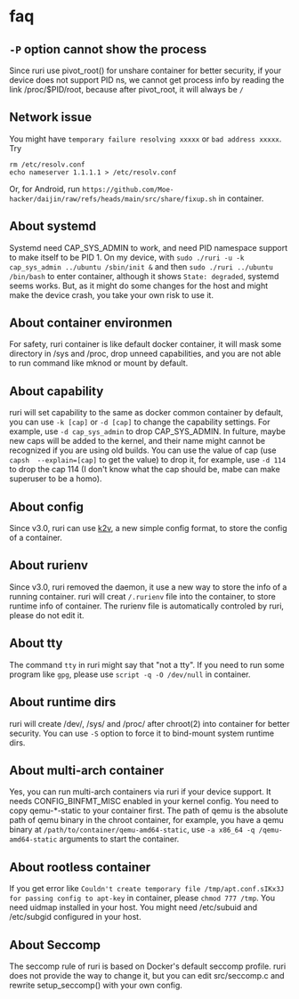# faq

## `-P` option cannot show the process

Since ruri use pivot_root() for unshare container for better security,
if your device does not support PID ns,
we cannot get process info by reading the link /proc/$PID/root, because after pivot_root, it will always be `/`

## Network issue

You might have `temporary failure resolving xxxxx` or `bad address xxxxx`.
Try

```
rm /etc/resolv.conf
echo nameserver 1.1.1.1 > /etc/resolv.conf
```

Or, for Android, run `https://github.com/Moe-hacker/daijin/raw/refs/heads/main/src/share/fixup.sh` in container.

## About systemd

Systemd need CAP_SYS_ADMIN to work, and need PID namespace support to make itself to be PID 1.
On my device, with `sudo ./ruri -u -k cap_sys_admin ../ubuntu /sbin/init &` and then `sudo ./ruri ../ubuntu /bin/bash` to enter container, although it shows `State: degraded`, systemd seems works.
But, as it might do some changes for the host and might make the device crash, you take your own risk to use it.

## About container environmen

For safety, ruri container is like default docker container, it will mask some directory in /sys and /proc, drop unneed capabilities, and you are not able to run command like mknod or mount by default.

## About capability

ruri will set capability to the same as docker common container by default, you can use `-k [cap]` or `-d [cap]` to change the capability settings.
For example, use `-d cap_sys_admin` to drop CAP_SYS_ADMIN.
In fulture, maybe new caps will be added to the kernel, and their name might cannot be recognized if you are using old builds. You can use the value of cap (use `capsh  --explain=[cap]` to get the value) to drop it, for example, use `-d 114` to drop the cap 114 (I don't know what the cap should be, mabe can make superuser to be a homo).

## About config

Since v3.0, ruri can use [k2v](https://github.com/Moe-hacker/libk2v), a new simple config format, to store the config of a container.

## About rurienv

Since v3.0, ruri removed the daemon, it use a new way to store the info of a running container.
ruri will creat `/.rurienv` file into the container, to store runtime info of container.
The rurienv file is automatically controled by ruri, please do not edit it.

## About tty

The command `tty` in ruri might say that "not a tty".
If you need to run some program like `gpg`, please use `script -q -O /dev/null` in container.

## About runtime dirs

ruri will create /dev/, /sys/ and /proc/ after chroot(2) into container for better security. You can use `-S` option to force it to bind-mount system runtime dirs.

## About multi-arch container

Yes, you can run multi-arch containers via ruri if your device support.
It needs CONFIG_BINFMT_MISC enabled in your kernel config.
You need to copy qemu-\*-static to your container first.
The path of qemu is the absolute path of qemu binary in the chroot container, for example, you have a qemu binary at `/path/to/container/qemu-amd64-static`, use `-a x86_64 -q /qemu-amd64-static` arguments to start the container.

## About rootless container

If you get error like `Couldn't create temporary file /tmp/apt.conf.sIKx3J for passing config to apt-key` in container, please `chmod 777 /tmp`.
You need uidmap installed in your host.
You might need /etc/subuid and /etc/subgid configured in your host.

## About Seccomp

The seccomp rule of ruri is based on Docker's default seccomp profile. ruri does not provide the way to change it, but you can edit src/seccomp.c and rewrite setup_seccomp() with your own config.
